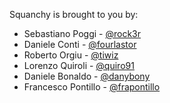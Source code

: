 Squanchy is brought to you by:

 * Sebastiano Poggi - [@rock3r](https://github.com/rock3r)
 * Daniele Conti - [@fourlastor](https://github.com/fourlastor)
 * Roberto Orgiu - [@tiwiz](https://github.com/tiwiz)
 * Lorenzo Quiroli - [@quiro91](https://github.com/quiro91)
 * Daniele Bonaldo - [@danybony](https://github.com/danybony)
 * Francesco Pontillo - [@frapontillo](https://github.com/frapontillo)
